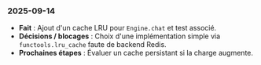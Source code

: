 ### 2025-09-14
- **Fait** : Ajout d'un cache LRU pour `Engine.chat` et test associé.
- **Décisions / blocages** : Choix d'une implémentation simple via `functools.lru_cache` faute de backend Redis.
- **Prochaines étapes** : Évaluer un cache persistant si la charge augmente.
